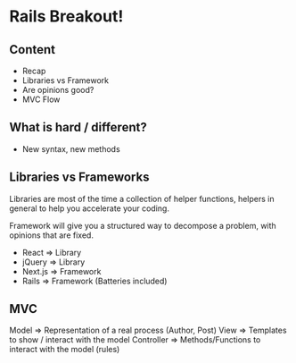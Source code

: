 # Rails Breakout!

## Content

- Recap
- Libraries vs Framework
- Are opinions good?
- MVC Flow

## What is hard / different?

- New syntax, new methods

## Libraries vs Frameworks

Libraries are most of the time a collection of helper functions, helpers in general to help you accelerate your coding.

Framework will give you a structured way to decompose a problem, with opinions that are fixed.

- React => Library
- jQuery => Library
- Next.js => Framework
- Rails => Framework (Batteries included)

## MVC

Model => Representation of a real process (Author, Post)
View => Templates to show / interact with the model
Controller => Methods/Functions to interact with the model (rules)
